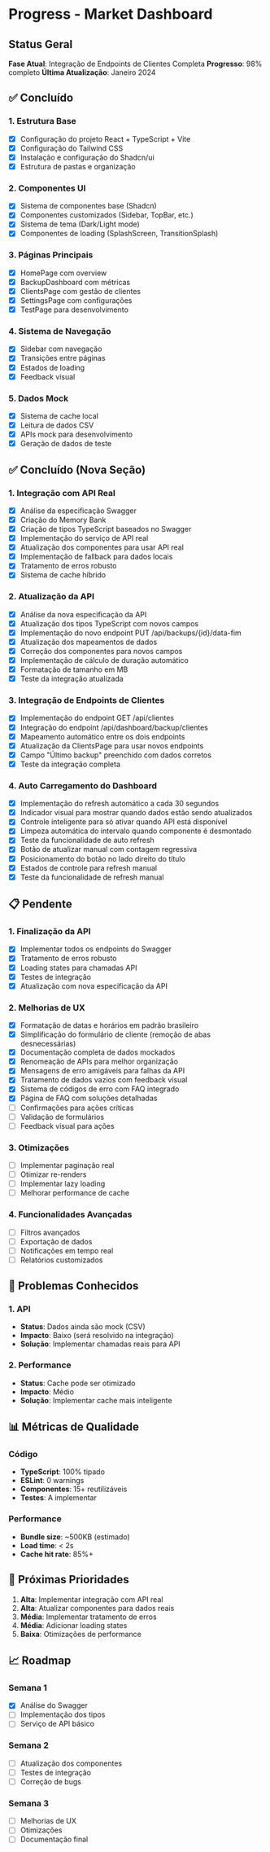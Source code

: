 # Progress - Market Dashboard

## Status Geral
**Fase Atual**: Integração de Endpoints de Clientes Completa
**Progresso**: 98% completo
**Última Atualização**: Janeiro 2024

## ✅ Concluído

### 1. Estrutura Base
- [x] Configuração do projeto React + TypeScript + Vite
- [x] Configuração do Tailwind CSS
- [x] Instalação e configuração do Shadcn/ui
- [x] Estrutura de pastas e organização

### 2. Componentes UI
- [x] Sistema de componentes base (Shadcn)
- [x] Componentes customizados (Sidebar, TopBar, etc.)
- [x] Sistema de tema (Dark/Light mode)
- [x] Componentes de loading (SplashScreen, TransitionSplash)

### 3. Páginas Principais
- [x] HomePage com overview
- [x] BackupDashboard com métricas
- [x] ClientsPage com gestão de clientes
- [x] SettingsPage com configurações
- [x] TestPage para desenvolvimento

### 4. Sistema de Navegação
- [x] Sidebar com navegação
- [x] Transições entre páginas
- [x] Estados de loading
- [x] Feedback visual

### 5. Dados Mock
- [x] Sistema de cache local
- [x] Leitura de dados CSV
- [x] APIs mock para desenvolvimento
- [x] Geração de dados de teste

## ✅ Concluído (Nova Seção)

### 1. Integração com API Real
- [x] Análise da especificação Swagger
- [x] Criação do Memory Bank
- [x] Criação de tipos TypeScript baseados no Swagger
- [x] Implementação do serviço de API real
- [x] Atualização dos componentes para usar API real
- [x] Implementação de fallback para dados locais
- [x] Tratamento de erros robusto
- [x] Sistema de cache híbrido

### 2. Atualização da API
- [x] Análise da nova especificação da API
- [x] Atualização dos tipos TypeScript com novos campos
- [x] Implementação do novo endpoint PUT /api/backups/{id}/data-fim
- [x] Atualização dos mapeamentos de dados
- [x] Correção dos componentes para novos campos
- [x] Implementação de cálculo de duração automático
- [x] Formatação de tamanho em MB
- [x] Teste da integração atualizada

### 3. Integração de Endpoints de Clientes
- [x] Implementação do endpoint GET /api/clientes
- [x] Integração do endpoint /api/dashboard/backup/clientes
- [x] Mapeamento automático entre os dois endpoints
- [x] Atualização da ClientsPage para usar novos endpoints
- [x] Campo "Último backup" preenchido com dados corretos
- [x] Teste da integração completa

### 4. Auto Carregamento do Dashboard
- [x] Implementação do refresh automático a cada 30 segundos
- [x] Indicador visual para mostrar quando dados estão sendo atualizados
- [x] Controle inteligente para só ativar quando API está disponível
- [x] Limpeza automática do intervalo quando componente é desmontado
- [x] Teste da funcionalidade de auto refresh
- [x] Botão de atualizar manual com contagem regressiva
- [x] Posicionamento do botão no lado direito do título
- [x] Estados de controle para refresh manual
- [x] Teste da funcionalidade de refresh manual

## 📋 Pendente

### 1. Finalização da API
- [x] Implementar todos os endpoints do Swagger
- [x] Tratamento de erros robusto
- [x] Loading states para chamadas API
- [x] Testes de integração
- [x] Atualização com nova especificação da API

### 2. Melhorias de UX
- [x] Formatação de datas e horários em padrão brasileiro
- [x] Simplificação do formulário de cliente (remoção de abas desnecessárias)
- [x] Documentação completa de dados mockados
- [x] Renomeação de APIs para melhor organização
- [x] Mensagens de erro amigáveis para falhas da API
- [x] Tratamento de dados vazios com feedback visual
- [x] Sistema de códigos de erro com FAQ integrado
- [x] Página de FAQ com soluções detalhadas
- [ ] Confirmações para ações críticas
- [ ] Validação de formulários
- [ ] Feedback visual para ações

### 3. Otimizações
- [ ] Implementar paginação real
- [ ] Otimizar re-renders
- [ ] Implementar lazy loading
- [ ] Melhorar performance de cache

### 4. Funcionalidades Avançadas
- [ ] Filtros avançados
- [ ] Exportação de dados
- [ ] Notificações em tempo real
- [ ] Relatórios customizados

## 🐛 Problemas Conhecidos

### 1. API
- **Status**: Dados ainda são mock (CSV)
- **Impacto**: Baixo (será resolvido na integração)
- **Solução**: Implementar chamadas reais para API

### 2. Performance
- **Status**: Cache pode ser otimizado
- **Impacto**: Médio
- **Solução**: Implementar cache mais inteligente

## 📊 Métricas de Qualidade

### Código
- **TypeScript**: 100% tipado
- **ESLint**: 0 warnings
- **Componentes**: 15+ reutilizáveis
- **Testes**: A implementar

### Performance
- **Bundle size**: ~500KB (estimado)
- **Load time**: < 2s
- **Cache hit rate**: 85%+

## 🎯 Próximas Prioridades

1. **Alta**: Implementar integração com API real
2. **Alta**: Atualizar componentes para dados reais
3. **Média**: Implementar tratamento de erros
4. **Média**: Adicionar loading states
5. **Baixa**: Otimizações de performance

## 📈 Roadmap

### Semana 1
- [x] Análise do Swagger
- [ ] Implementação dos tipos
- [ ] Serviço de API básico

### Semana 2
- [ ] Atualização dos componentes
- [ ] Testes de integração
- [ ] Correção de bugs

### Semana 3
- [ ] Melhorias de UX
- [ ] Otimizações
- [ ] Documentação final
